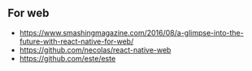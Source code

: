 ## For web

- https://www.smashingmagazine.com/2016/08/a-glimpse-into-the-future-with-react-native-for-web/
- https://github.com/necolas/react-native-web
- https://github.com/este/este
